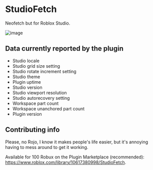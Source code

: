 # StudioFetch
Neofetch but for Roblox Studio.

![image](https://user-images.githubusercontent.com/56035537/185202964-e48b3478-7497-40a7-90ae-e1f915798371.png)

## Data currently reported by the plugin
- Studio locale
- Studio grid size setting
- Studio rotate increment setting
- Studio theme
- Plugin uptime
- Studio version
- Studio viewport resolution
- Studio autorecovery setting
- Workspace part count
- Workspace unanchored part count
- Plugin version

## Contributing info

Please, no Rojo, I know it makes people's life easier, but it's annoying having to mess around to get it working.

Available for 100 Robux on the Plugin Marketplace (recommended): https://www.roblox.com/library/10617380998/StudioFetch.
